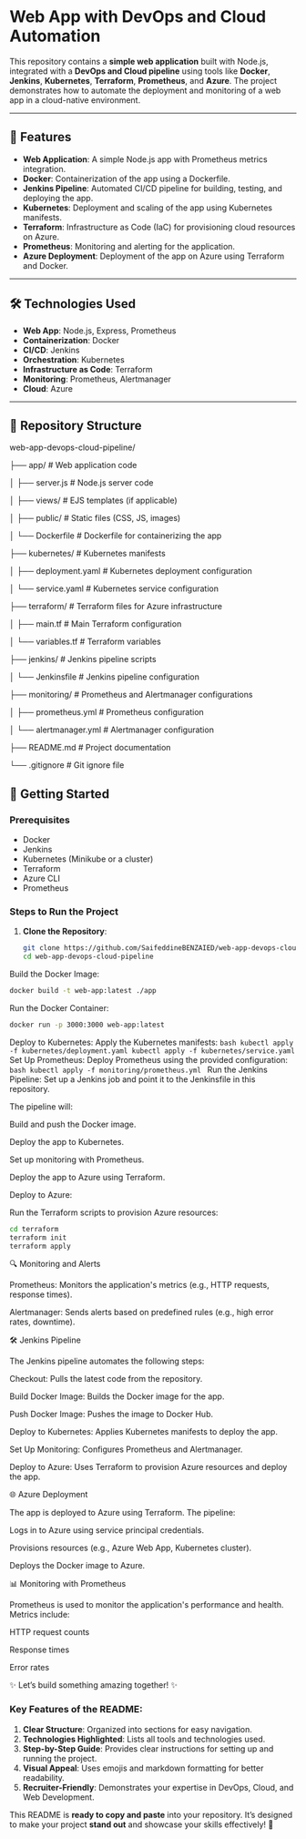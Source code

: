 # Web App with DevOps and Cloud Automation

This repository contains a **simple web application** built with Node.js, integrated with a **DevOps and Cloud pipeline** using tools like **Docker**, **Jenkins**, **Kubernetes**, **Terraform**, **Prometheus**, and **Azure**. The project demonstrates how to automate the deployment and monitoring of a web app in a cloud-native environment.

---

## 🚀 Features

- **Web Application**: A simple Node.js app with Prometheus metrics integration.
- **Docker**: Containerization of the app using a Dockerfile.
- **Jenkins Pipeline**: Automated CI/CD pipeline for building, testing, and deploying the app.
- **Kubernetes**: Deployment and scaling of the app using Kubernetes manifests.
- **Terraform**: Infrastructure as Code (IaC) for provisioning cloud resources on Azure.
- **Prometheus**: Monitoring and alerting for the application.
- **Azure Deployment**: Deployment of the app on Azure using Terraform and Docker.

---

## 🛠️ Technologies Used

- **Web App**: Node.js, Express, Prometheus
- **Containerization**: Docker
- **CI/CD**: Jenkins
- **Orchestration**: Kubernetes
- **Infrastructure as Code**: Terraform
- **Monitoring**: Prometheus, Alertmanager
- **Cloud**: Azure

---

## 📂 Repository Structure
web-app-devops-cloud-pipeline/

├── app/ # Web application code

│ ├── server.js # Node.js server code

│ ├── views/ # EJS templates (if applicable)

│ ├── public/ # Static files (CSS, JS, images)

│ └── Dockerfile # Dockerfile for containerizing the app

├── kubernetes/ # Kubernetes manifests

│ ├── deployment.yaml # Kubernetes deployment configuration

│ └── service.yaml # Kubernetes service configuration

├── terraform/ # Terraform files for Azure infrastructure

│ ├── main.tf # Main Terraform configuration

│ └── variables.tf # Terraform variables

├── jenkins/ # Jenkins pipeline scripts

│ └── Jenkinsfile # Jenkins pipeline configuration

├── monitoring/ # Prometheus and Alertmanager configurations

│ ├── prometheus.yml # Prometheus configuration

│ └── alertmanager.yml # Alertmanager configuration

├── README.md # Project documentation

└── .gitignore # Git ignore file


## 🚀 Getting Started

### Prerequisites
- Docker
- Jenkins
- Kubernetes (Minikube or a cluster)
- Terraform
- Azure CLI
- Prometheus

### Steps to Run the Project

1. **Clone the Repository**:
   ```bash
   git clone https://github.com/SaifeddineBENZAIED/web-app-devops-cloud-pipeline.git
   cd web-app-devops-cloud-pipeline
Build the Docker Image:
   ```bash
   docker build -t web-app:latest ./app
   ```
Run the Docker Container:
   ```bash
   docker run -p 3000:3000 web-app:latest
   ```
Deploy to Kubernetes:
   Apply the Kubernetes manifests:
      ```bash
      kubectl apply -f kubernetes/deployment.yaml
      kubectl apply -f kubernetes/service.yaml
      ```
Set Up Prometheus:
   Deploy Prometheus using the provided configuration:
      ```bash
      kubectl apply -f monitoring/prometheus.yml
      ```
Run the Jenkins Pipeline:
Set up a Jenkins job and point it to the Jenkinsfile in this repository.

The pipeline will:

   Build and push the Docker image.

   Deploy the app to Kubernetes.

   Set up monitoring with Prometheus.

   Deploy the app to Azure using Terraform.

Deploy to Azure:

Run the Terraform scripts to provision Azure resources:
```bash
cd terraform
terraform init
terraform apply
```
🔍 Monitoring and Alerts

   Prometheus: Monitors the application's metrics (e.g., HTTP requests, response times).

   Alertmanager: Sends alerts based on predefined rules (e.g., high error rates, downtime).

🛠️ Jenkins Pipeline

The Jenkins pipeline automates the following steps:

   Checkout: Pulls the latest code from the repository.

   Build Docker Image: Builds the Docker image for the app.

   Push Docker Image: Pushes the image to Docker Hub.

   Deploy to Kubernetes: Applies Kubernetes manifests to deploy the app.

   Set Up Monitoring: Configures Prometheus and Alertmanager.

   Deploy to Azure: Uses Terraform to provision Azure resources and deploy the app.

🌐 Azure Deployment

The app is deployed to Azure using Terraform. The pipeline:

   Logs in to Azure using service principal credentials.

   Provisions resources (e.g., Azure Web App, Kubernetes cluster).

   Deploys the Docker image to Azure.

📊 Monitoring with Prometheus

Prometheus is used to monitor the application's performance and health. Metrics include:

   HTTP request counts

   Response times

   Error rates


✨ Let’s build something amazing together! ✨

### Key Features of the README:
1. **Clear Structure**: Organized into sections for easy navigation.
2. **Technologies Highlighted**: Lists all tools and technologies used.
3. **Step-by-Step Guide**: Provides clear instructions for setting up and running the project.
4. **Visual Appeal**: Uses emojis and markdown formatting for better readability.
5. **Recruiter-Friendly**: Demonstrates your expertise in DevOps, Cloud, and Web Development.

This README is **ready to copy and paste** into your repository. It’s designed to make your project **stand out** and showcase your skills effectively! 🚀
